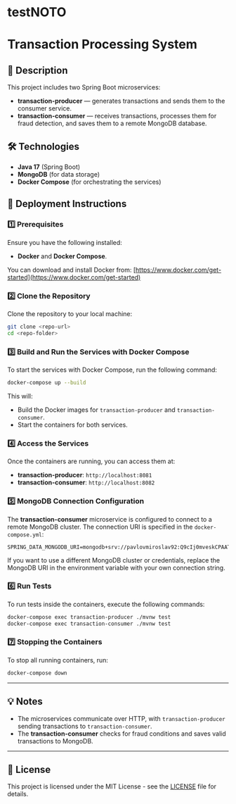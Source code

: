 # testNOTO

# Transaction Processing System

## 📌 Description
This project includes two Spring Boot microservices:
- **transaction-producer** — generates transactions and sends them to the consumer service.
- **transaction-consumer** — receives transactions, processes them for fraud detection, and saves them to a remote MongoDB database.

## 🛠 Technologies
- **Java 17** (Spring Boot)
- **MongoDB** (for data storage)
- **Docker Compose** (for orchestrating the services)

## 🚀 Deployment Instructions

### 1️⃣ Prerequisites
Ensure you have the following installed:
- **Docker** and **Docker Compose**.

You can download and install Docker from: [https://www.docker.com/get-started](https://www.docker.com/get-started)

### 2️⃣ Clone the Repository
Clone the repository to your local machine:

```bash
git clone <repo-url>
cd <repo-folder>
```

### 3️⃣ Build and Run the Services with Docker Compose
To start the services with Docker Compose, run the following command:

```bash
docker-compose up --build
```

This will:
- Build the Docker images for `transaction-producer` and `transaction-consumer`.
- Start the containers for both services.

### 4️⃣ Access the Services
Once the containers are running, you can access them at:
- **transaction-producer**: `http://localhost:8081`
- **transaction-consumer**: `http://localhost:8082`

### 5️⃣ MongoDB Connection Configuration
The **transaction-consumer** microservice is configured to connect to a remote MongoDB cluster. The connection URI is specified in the `docker-compose.yml`:

```env
SPRING_DATA_MONGODB_URI=mongodb+srv://pavlovmiroslav92:Q9cIj0mveskCPAAT@cluster135.4xns2.mongodb.net
```

If you want to use a different MongoDB cluster or credentials, replace the MongoDB URI in the environment variable with your own connection string.

### 6️⃣ Run Tests
To run tests inside the containers, execute the following commands:

```bash
docker-compose exec transaction-producer ./mvnw test
docker-compose exec transaction-consumer ./mvnw test
```

### 7️⃣ Stopping the Containers
To stop all running containers, run:

```bash
docker-compose down
```

---

## 💡 Notes
- The microservices communicate over HTTP, with `transaction-producer` sending transactions to `transaction-consumer`.
- The **transaction-consumer** checks for fraud conditions and saves valid transactions to MongoDB.

---

## 📝 License
This project is licensed under the MIT License - see the [LICENSE](LICENSE) file for details.
